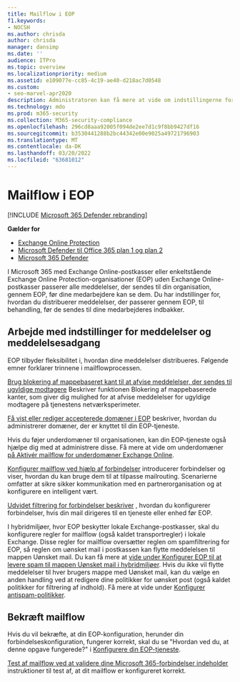 ```yaml
---
title: Mailflow i EOP
f1.keywords:
- NOCSH
ms.author: chrisda
author: chrisda
manager: dansimp
ms.date: ''
audience: ITPro
ms.topic: overview
ms.localizationpriority: medium
ms.assetid: e109077e-cc85-4c19-ae40-d218ac7d0548
ms.custom:
- seo-marvel-apr2020
description: Administratoren kan få mere at vide om indstillingerne for konfiguration af mailflow og -routing Exchange Online Protection (EOP).
ms.technology: mdo
ms.prod: m365-security
ms.collection: M365-security-compliance
ms.openlocfilehash: 296cd8aaa92005f094de2ee7d1c9f8bb9427df16
ms.sourcegitcommit: b3530441288b2bc44342e00e9025a49721796903
ms.translationtype: MT
ms.contentlocale: da-DK
ms.lasthandoff: 03/20/2022
ms.locfileid: "63681012"
---
```

# <a name="mail-flow-in-eop"></a>Mailflow i EOP

[!INCLUDE [Microsoft 365 Defender rebranding](../includes/microsoft-defender-for-office.md)]

**Gælder for**
- [Exchange Online Protection](exchange-online-protection-overview.md)
- [Microsoft Defender til Office 365 plan 1 og plan 2](defender-for-office-365.md)
- [Microsoft 365 Defender](../defender/microsoft-365-defender.md)

I Microsoft 365 med Exchange Online-postkasser eller enkeltstående Exchange Online Protection-organisationer (EOP) uden Exchange Online-postkasser passerer alle meddelelser, der sendes til din organisation, gennem EOP, før dine medarbejdere kan se dem. Du har indstillinger for, hvordan du distribuerer meddelelser, der passerer gennem EOP, til behandling, før de sendes til dine medarbejderes indbakker.

## <a name="working-with-messages-and-message-access-options"></a>Arbejde med indstillinger for meddelelser og meddelelsesadgang

EOP tilbyder fleksibilitet i, hvordan dine meddelelser distribueres. Følgende emner forklarer trinnene i mailflowprocessen.

[Brug blokering af mappebaseret kant til at afvise meddelelser, der sendes til ugyldige modtagere](/exchange/mail-flow-best-practices/use-directory-based-edge-blocking) Beskriver funktionen Blokering af mappebaserede kanter, som giver dig mulighed for at afvise meddelelser for ugyldige modtagere på tjenestens netværksperimeter.

[Få vist eller rediger accepterede domæner i EOP](/exchange/mail-flow-best-practices/manage-accepted-domains/manage-accepted-domains) beskriver, hvordan du administrerer domæner, der er knyttet til din EOP-tjeneste.

Hvis du føjer underdomæner til organisationen, kan din EOP-tjeneste også hjælpe dig med at administrere disse. Få mere at vide om underdomæner [på Aktivér mailflow for underdomæner Exchange Online](/exchange/mail-flow-best-practices/manage-accepted-domains/enable-mail-flow-for-subdomains).

[Konfigurer mailflow ved hjælp af forbindelser](/exchange/mail-flow-best-practices/use-connectors-to-configure-mail-flow/use-connectors-to-configure-mail-flow) introducerer forbindelser og viser, hvordan du kan bruge dem til at tilpasse mailrouting. Scenarierne omfatter at sikre sikker kommunikation med en partnerorganisation og at konfigurere en intelligent vært.

[Udvidet filtrering for forbindelser beskriver](/exchange/mail-flow-best-practices/use-connectors-to-configure-mail-flow/enhanced-filtering-for-connectors) , hvordan du konfigurerer forbindelser, hvis din mail dirigeres til en tjeneste eller enhed før EOP.

I hybridmiljøer, hvor EOP beskytter lokale Exchange-postkasser, skal du konfigurere regler for mailflow (også kaldet transportregler) i lokale Exchange. Disse regler for mailflow oversætter reglen om spamfiltrering for EOP, så reglen om uønsket mail i postkassen kan flytte meddelelsen til mappen Uønsket mail. Du kan få mere at [vide under Konfigurer EOP til at levere spam til mappen Uønsket mail i hybridmiljøer](/exchange/standalone-eop/configure-eop-spam-protection-hybrid). Hvis du ikke vil flytte meddelelser til hver brugers mappe med Uønsket mail, kan du vælge en anden handling ved at redigere dine politikker for uønsket post (også kaldet politikker for filtrering af indhold). Få mere at vide under [Konfigurer antispam-politikker](configure-your-spam-filter-policies.md).

## <a name="verify-mail-flow"></a>Bekræft mailflow

Hvis du vil bekræfte, at din EOP-konfiguration, herunder din forbindelseskonfiguration, fungerer korrekt, skal du se "Hvordan ved du, at denne opgave fungerede?" i [Konfigurere din EOP-tjeneste](/exchange/standalone-eop/set-up-your-eop-service).

[Test af mailflow ved at validere dine Microsoft 365-forbindelser indeholder](/exchange/mail-flow-best-practices/test-mail-flow) instruktioner til test af, at dit mailflow er konfigureret korrekt.
